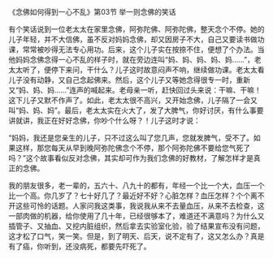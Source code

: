 《念佛如何得到一心不乱》第03节 举一则念佛的笑话

有个笑话说到一位老太太在家里念佛，阿弥陀佛、阿弥陀佛，整天念个不停。她的儿子年轻，并不大信佛，虽不反对妈妈念佛，却又因房子不大，自己又要读书做功课，常常被吵得无法专心用功。后来，这个儿子实在按捺不住，便想了个办法。当他妈妈念佛念得一心不乱的样子时，就在旁边连叫“妈、妈、妈、妈、妈……”，老太太听了，便停下来问，干什么？儿子这时故意闷声不响，继续做功课。老太太看儿子没有动静，又自己念起佛来。然后，这个儿子又等她念得很专一时，重新又“妈、妈、妈……”连声的喊起来。老母亲一听，赶快回过头来说：干嘛、干嘛！这下儿子又默不作声了。如此，老太太很不高兴，又开始念佛，儿子隔了一会又叫“妈、妈、妈”。最后，老太太实在火大了，发了大脾气，你好讨厌，有什么事要讲就讲，我正在好好念佛，你吵个什么呀？！儿子这时才说：

“妈妈，我还是您亲生的儿子，只不过这么叫了您几声，您就发脾气，受不了。如果这样，那您每天从早到晚阿弥陀佛念个不停，那个阿弥陀佛不要给您气死了吗？”这个故事看似反对念佛，其实却可作为我们念佛的好教材，了解怎样才是真正的念佛。

我的朋友很多，老一辈的，五六十、八九十的都有，年经一个比一个大，血压一个比一个高。你几岁了？七十好几了？最近好不好？心脏怎样？血压怎样？个个离不开这些可怜的话题。人家问我这类事，我说我从来不去量血压，从来不去检查，这一部肉做的机器，给你使用了几十年，已经很够本了，难道还不满意吗？为什么又插管子、又抽血、又挖内脏组织，然后拿去实验室化验，验了结果宣布没有问题，这才松了口气，笑一笑。但是，到了明天、后天，说不定有了，这又怎么办？真是有了癌，你听到，还没病死，都要先吓死了。


